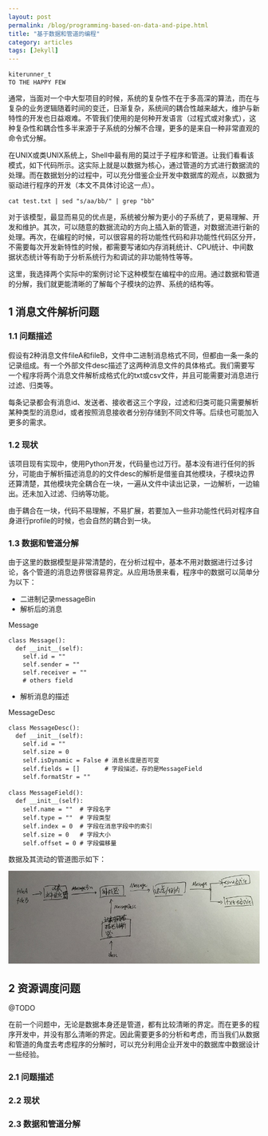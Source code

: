 ```yaml
---
layout: post
permalink: /blog/programming-based-on-data-and-pipe.html
title: "基于数据和管道的编程"
category: articles
tags: [Jekyll]
---
```


    kiterunner_t
    TO THE HAPPY FEW


通常，当面对一个中大型项目的时候，系统的复杂性不在于多高深的算法，而在与复杂的业务逻辑随着时间的变迁，日渐复杂，系统间的耦合性越来越大，维护与新特性的开发也日益艰难。不管我们使用的是何种开发语言（过程式或对象式），这种复杂性和耦合性多半来源于子系统的分解不合理，更多的是来自一种非常直观的命令式分解。

在UNIX或类UNIX系统上，Shell中最有用的莫过于子程序和管道。让我们看看该模式，如下代码所示。这实际上就是以数据为核心，通过管道的方式进行数据流的处理。而在数据划分的过程中，可以充分借鉴企业开发中数据库的观点，以数据为驱动进行程序的开发（本文不具体讨论这一点）。

    cat test.txt | sed "s/aa/bb/" | grep "bb"


对于该模型，最显而易见的优点是，系统被分解为更小的子系统了，更易理解、开发和维护。其次，可以随意的数据流动的方向上插入新的管道，对数据流进行新的处理。再次，在编程的时候，可以很容易的将功能性代码和非功能性代码区分开，不需要每次开发新特性的时候，都需要写诸如内存消耗统计、CPU统计、中间数据状态统计等有助于分析系统行为和调试的非功能特性等等。

这里，我选择两个实际中的案例讨论下这种模型在编程中的应用。通过数据和管道的分解，我们就更能清晰的了解每个子模块的边界、系统的结构等。

## 1 消息文件解析问题

### 1.1 问题描述

假设有2种消息文件fileA和fileB，文件中二进制消息格式不同，但都由一条一条的记录组成。有一个外部文件desc描述了这两种消息文件的具体格式。我们需要写一个程序将两个消息文件解析成格式化的txt或csv文件，并且可能需要对消息进行过滤、归类等。

每条记录都会有消息id、发送者、接收者这三个字段，过滤和归类可能只需要解析某种类型的消息id，或者按照消息接收者分别存储到不同文件等。后续也可能加入更多的需求。

### 1.2 现状

该项目现有实现中，使用Python开发，代码量也过万行。基本没有进行任何的拆分，可能由于解析描述消息的的文件desc的解析是借鉴自其他模块，子模块边界还算清楚，其他模块完全耦合在一块，一遍从文件中读出记录，一边解析，一边输出。还未加入过滤、归纳等功能。

由于耦合在一块，代码不易理解，不易扩展，若要加入一些非功能性代码对程序自身进行profile的时候，也会自然的耦合到一块。

### 1.3 数据和管道分解

由于这里的数据模型是非常清楚的，在分析过程中，基本不用对数据进行过多讨论，各个管道的消息边界很容易界定。从应用场景来看，程序中的数据可以简单分为以下：

* 二进制记录messageBin
* 解析后的消息

Message

    class Message():
      def __init__(self):
        self.id = ""
        self.sender = ""
        self.receiver = ""
        # others field


* 解析消息的描述

MessageDesc

    class MessageDesc():
      def __init__(self):
        self.id = ""
        self.size = 0
        self.isDynamic = False # 消息长度是否可变
        self.fields = []       # 字段描述，存的是MessageField
        self.formatStr = ""
    
    class MessageField():
      def __init__(self):
        self.name = ""  # 字段名字
        self.type = ""  # 字段类型
        self.index = 0  # 字段在消息字段中的索引
        self.size = 0   # 字段大小
        self.offset = 0 # 字段偏移量


数据及其流动的管道图示如下：

![message-decoder-data-and-pipe][1]

## 2 资源调度问题

@TODO

在前一个问题中，无论是数据本身还是管道，都有比较清晰的界定。而在更多的程序开发中，并没有那么清晰的界定。因此需要更多的分析和考虑，而当我们从数据和管道的角度去考虑程序的分解时，可以充分利用企业开发中的数据库中数据设计一些经验。

### 2.1 问题描述


### 2.2 现状


### 2.3 数据和管道分解


[1]: /images/message-decoder-data-and-pipe.jpg "message-decoder-data-and-pipe"

